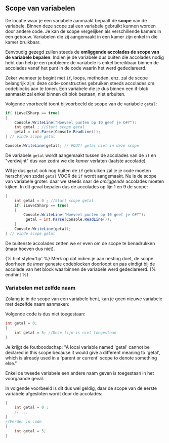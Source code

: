 ## Scope van variabelen

De locatie waar je een variabele aanmaakt bepaalt de **scope** van de variabele. Binnen deze scope zal een variabele gebruikt kunnen worden door andere code. Je kan de scope vergelijken als verschillende kamers in een gebouw. Variabelen die zij aangemaakt in een kamer zijn enkel in die kamer bruikbaar.

Eenvoudig gezegd zullen steeds de **omliggende accolades de scope van de variabele bepalen**. Indien je de variabele dus buiten die accolades nodig hebt dan heb je een probleem: de variabele is enkel bereikbaar binnen de accolades vanaf het punt in de code waarin het werd gedeclareerd.

Zeker wanneer je begint met ``if``, loops, methoden, enz. zal de scope belangrijk zijn: deze code-constructies gebruiken steeds accolades om codeblocks aan te tonen. Een variabele die je dus binnen een if-blok aanmaakt zal enkel binnen dit blok bestaan, niet erbuiten.

Volgende voorbeeld toont bijvoorbeeld de scope van de variabele ``getal``:

```csharp
if( iLoveCSharp == true)
{
    Console.WriteLine("Hoeveel punten op 10 geef je C#?"):
    int getal ; //Start scope getal
    getal = int.Parse(Console.ReadLine());
} // einde scope getal

Console.WriteLine(getal); // FOUT! getal niet in deze scope
```

De variabele ``getal`` wordt aangemaakt  tussen de accolades van de ``if`` en "verdwijnt" dus van zodra we die *kamer* verlaten (laatste accolade).

Wil je dus ``getal`` ook nog buiten de ``if`` gebruiken zal je je code moeten herschrijven zodat ``getal`` VOOR de ``if`` wordt aangemaakt. Nu is de scope van variabele groter: daar we steeds naar de *omliggende* accolades moeten kijken. In dit geval bepalen dus de accolades op lijn 1 en 9 de scope:

```csharp
{
    int getal = 0 ; //Start scope getal
    if( iLoveCSharp == true)
    {
        Console.WriteLine("Hoeveel punten op 10 geef je C#?"):
         getal = int.Parse(Console.ReadLine());
    } 
    Console.WriteLine(getal); 
} // einde scope getal
```

De buitenste accolades zetten we er even om de scope te benadrukken (maar hoeven dus niet). 

{% hint style='tip' %}
Merk op dat indien je aan nesting doet, de scope doorheen de *inner* geneste codeblocken doorloopt en pas eindigt bij de accolade van het block waarbinnen de variabele werd gedeclareerd.
{% endhint %}



### Variabelen met zelfde naam
Zolang je in de scope van een variabele bent, kan je geen nieuwe variabele met dezelfde naam aanmaken:

Volgende code is dus niet toegestaan:

```csharp
int getal = 0;
{
    int getal = 5; //Deze lijn is niet toegestaan
}
```

Je krijgt de foutboodschap: "A local variable named 'getal' cannot be declared in this scope because it would give a different meaning to 'getal', which is already used in a 'parent or current' scope to denote something else." 

Enkel de tweede variabele een andere naam geven is toegestaan in het voorgaande geval.

In volgende voorbeeld is dit dus wel geldig, daar de scope van de eerste variabele afgesloten wordt door de accolades:

```csharp
{
    int getal = 0 ;
    //....
}
//Verder in code
{
    int getal = 5;
}
```
